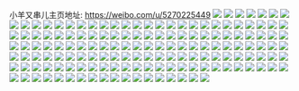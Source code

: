 小羊又串儿主页地址: https://weibo.com/u/5270225449 
![](https://wx4.sinaimg.cn/mw2000/005KFkohly1h8zxyonx50j30w116farl.jpg) 
![](https://wx4.sinaimg.cn/mw2000/005KFkohly1h8zxyratehj30sg0vkqfc.jpg) 
![](https://wx4.sinaimg.cn/mw2000/005KFkohly1h8zxyxn194j30sa13cn7u.jpg) 
![](https://wx4.sinaimg.cn/mw2000/005KFkohly1h8rwx0rzvej30wi17cnbr.jpg) 
![](https://wx4.sinaimg.cn/mw2000/005KFkohly1h8pvm1b2vnj30ur15xk21.jpg) 
![](https://wx4.sinaimg.cn/mw2000/005KFkohly1h8pvm07xxbj30uz17a13r.jpg) 
![](https://wx4.sinaimg.cn/mw2000/005KFkohly1h8pvm0nujgj30wi17c140.jpg) 
![](https://wx4.sinaimg.cn/mw2000/005KFkohly1h8pvmux7ebj30uj16f12j.jpg) 
![](https://wx4.sinaimg.cn/mw2000/005KFkohly1h8bxpyez4pj30wi17c1kx.jpg) 
![](https://wx4.sinaimg.cn/mw2000/005KFkohly1h8aio6es9aj30u01hc7m9.jpg) 
![](https://wx4.sinaimg.cn/mw2000/005KFkohly1h8airwybpoj30u01hctib.jpg) 
![](https://wx4.sinaimg.cn/mw2000/005KFkohly1h89oiulweuj32c0340x6r.jpg) 
![](https://wx4.sinaimg.cn/mw2000/005KFkohly1h89ojokwtsj30us16q4fy.jpg) 
![](https://wx4.sinaimg.cn/mw2000/005KFkohly1h89oixrvlwj30wi1821kx.jpg) 
![](https://wx4.sinaimg.cn/mw2000/005KFkohly1h89ojnz05ij30wi17s1kx.jpg) 
![](https://wx4.sinaimg.cn/mw2000/005KFkohly1h89oiy8r2xj30l30ubgvc.jpg) 
![](https://wx4.sinaimg.cn/mw2000/005KFkohly1h812rhaxcpj30ra17b7gk.jpg) 
![](https://wx4.sinaimg.cn/mw2000/005KFkohly1h812ri1dakj30qw17fwop.jpg) 
![](https://wx4.sinaimg.cn/mw2000/005KFkohly1h803f3zpg2j32c034xnpe.jpg) 
![](https://wx4.sinaimg.cn/mw2000/005KFkohly1h7sdufrt08j30tw1dd436.jpg) 
![](https://wx4.sinaimg.cn/mw2000/005KFkohly1h7rw6vkldtj30wh16lwts.jpg) 
![](https://wx4.sinaimg.cn/mw2000/005KFkohly1h7rw6ruo9fj30wg15nap2.jpg) 
![](https://wx4.sinaimg.cn/mw2000/005KFkohly1h7pjyx5sl2j30u01hcwr3.jpg) 
![](https://wx4.sinaimg.cn/mw2000/005KFkohly1h7hy0w4quoj31hc0u0tqb.jpg) 
![](https://wx4.sinaimg.cn/mw2000/005KFkohly1h7hy0wfr1tj31hc0u0wt0.jpg) 
![](https://wx4.sinaimg.cn/mw2000/005KFkohgy1h79scr8wbfj30tl135k69.jpg) 
![](https://wx4.sinaimg.cn/mw2000/005KFkohgy1h79sbnszwpj30wi1yc19z.jpg) 
![](https://wx4.sinaimg.cn/mw2000/005KFkohgy1h763faq8mej30wh0ny0z4.jpg) 
![](https://wx4.sinaimg.cn/mw2000/005KFkohgy1h763fdxx0wj30wi0n8kbp.jpg) 
![](https://wx4.sinaimg.cn/mw2000/005KFkohgy1h763fcgnrcj30wi0nq0z4.jpg) 
![](https://wx4.sinaimg.cn/mw2000/005KFkohgy1h6z0o34vlqj31kw2dce82.jpg) 
![](https://wx4.sinaimg.cn/mw2000/005KFkohgy1h6z0o0yl6hj31kw2dcqv6.jpg) 
![](https://wx4.sinaimg.cn/mw2000/005KFkohgy1h6z0o7487kj31kw2dcdrx.jpg) 
![](https://wx4.sinaimg.cn/mw2000/005KFkohgy1h6z0o8ufrsj32c0340u0y.jpg) 
![](https://wx4.sinaimg.cn/mw2000/005KFkohgy1h6z0o4wnjuj32dc1kw4bq.jpg) 
![](https://wx4.sinaimg.cn/mw2000/005KFkohgy1h6z0poyuz3j31kw2dc7ha.jpg) 
![](https://wx4.sinaimg.cn/mw2000/005KFkohgy1h6vlt0vtjrj30wi0djdhk.jpg) 
![](https://wx4.sinaimg.cn/mw2000/005KFkohgy1h6uuuwvznqj30u00jhq5m.jpg) 
![](https://wx4.sinaimg.cn/mw2000/005KFkohly1h6ofujinykj30u01484ay.jpg) 
![](https://wx4.sinaimg.cn/mw2000/005KFkohly1h6ofuj14hpj317c0wiwp4.jpg) 
![](https://wx4.sinaimg.cn/mw2000/005KFkohly1h6fhj75wwfj31ay0qfn0w.jpg) 
![](https://wx4.sinaimg.cn/mw2000/005KFkohly1h6fhnp50muj30wi178gni.jpg) 
![](https://wx4.sinaimg.cn/mw2000/005KFkohly1h6fhldgwcxj317b0v0wrh.jpg) 
![](https://wx4.sinaimg.cn/mw2000/005KFkohly1h6fhirw9aij32872y2qv5.jpg) 
![](https://wx4.sinaimg.cn/mw2000/005KFkohly1h6fhlcytsvj317c0widsx.jpg) 
![](https://wx4.sinaimg.cn/mw2000/005KFkohly1h62r9py711j33402c0x6q.jpg) 
![](https://wx4.sinaimg.cn/mw2000/005KFkohly1h62r98c00vj30wh17pq3y.jpg) 
![](https://wx4.sinaimg.cn/mw2000/005KFkohly1h62rbfuvafj30wi17c184.jpg) 
![](https://wx4.sinaimg.cn/mw2000/005KFkohly1h62r99owrwj31hc0u0whp.jpg) 
![](https://wx4.sinaimg.cn/mw2000/005KFkohly1h62r9nzdhsj30wi17c77b.jpg) 
![](https://wx4.sinaimg.cn/mw2000/005KFkohly1h61hb31jecj32b735dnpd.jpg) 
![](https://wx4.sinaimg.cn/mw2000/005KFkohly1h61hb4m5ctj30t017kdh0.jpg) 
![](https://wx4.sinaimg.cn/mw2000/005KFkohly1h61hb44yqlj30q417cmyh.jpg) 
![](https://wx4.sinaimg.cn/mw2000/005KFkohly1h61hb0el01j30rn15imy3.jpg) 
![](https://wx4.sinaimg.cn/mw2000/005KFkohly1h61hb1pcooj32aq35pnpd.jpg) 
![](https://wx4.sinaimg.cn/mw2000/005KFkohly1h5znf4fgzvj30tj0yut8y.jpg) 
![](https://wx4.sinaimg.cn/mw2000/005KFkohgy1h5m7t9aw78j30u017adtf.jpg) 
![](https://wx4.sinaimg.cn/mw2000/005KFkohgy1h5m7vmxn92j30sa178n9p.jpg) 
![](https://wx4.sinaimg.cn/mw2000/005KFkohgy1h5m7tci46ej30wh16kaq3.jpg) 
![](https://wx4.sinaimg.cn/mw2000/005KFkohgy1h5m7tfk0nej30vl15ddv2.jpg) 
![](https://wx4.sinaimg.cn/mw2000/005KFkohgy1h58qzgcg16j30tr16611m.jpg) 
![](https://wx4.sinaimg.cn/mw2000/005KFkohgy1h58qzj2w3kj329s35se81.jpg) 
![](https://wx4.sinaimg.cn/mw2000/005KFkohgy1h4ympvdm53j30wh0i8wku.jpg) 
![](https://wx4.sinaimg.cn/mw2000/005KFkohgy1h4ympty75yj30wi0jo43r.jpg) 
![](https://wx4.sinaimg.cn/mw2000/005KFkohgy1h4ympwlxkbj30wh0hyjxe.jpg) 
![](https://wx4.sinaimg.cn/mw2000/005KFkohgy1h4xzr5l1e4j30wc17cthf.jpg) 
![](https://wx4.sinaimg.cn/mw2000/005KFkohgy1h4xzr9778tj30sg37yhdt.jpg) 
![](https://wx4.sinaimg.cn/mw2000/005KFkohgy1h4xzr68t57j30u916gan5.jpg) 
![](https://wx4.sinaimg.cn/mw2000/005KFkohgy1h4xzragmt5j30wh167ql3.jpg) 
![](https://wx4.sinaimg.cn/mw2000/005KFkohgy1h4xzrc2opsj317p0whwp8.jpg) 
![](https://wx4.sinaimg.cn/mw2000/005KFkohgy1h4xzr6wfaxj30un179wu4.jpg) 
![](https://wx4.sinaimg.cn/mw2000/005KFkohgy1h4xzrb8lvlj30sy17mtje.jpg) 
![](https://wx4.sinaimg.cn/mw2000/005KFkohgy1h4xzvwpmslj30sg26hb29.jpg) 
![](https://wx4.sinaimg.cn/mw2000/005KFkohgy1h4xzrct8j2j30s6154ajl.jpg) 
![](https://wx4.sinaimg.cn/mw2000/005KFkohgy1h4v3dfcy21j30ul16h7k0.jpg) 
![](https://wx4.sinaimg.cn/mw2000/005KFkohgy1h4uqi09eqmj30o5168afq.jpg) 
![](https://wx4.sinaimg.cn/mw2000/005KFkohgy1h4kh9vlykqj30wi17cqaf.jpg) 
![](https://wx4.sinaimg.cn/mw2000/005KFkohgy1h4jcpfw9dpj30vk15rgyd.jpg) 
![](https://wx4.sinaimg.cn/mw2000/005KFkohgy1h4jcpkv9kxj30wi174tm9.jpg) 
![](https://wx4.sinaimg.cn/mw2000/005KFkohgy1h40ky1n4e5j30wi1727f9.jpg) 
![](https://wx4.sinaimg.cn/mw2000/005KFkohgy1h40ky2cgptj30wi17ch0g.jpg) 
![](https://wx4.sinaimg.cn/mw2000/005KFkohgy1h3yke8je08j30wi17cwsl.jpg) 
![](https://wx4.sinaimg.cn/mw2000/005KFkohgy1h3yke96r7jj30w416v14v.jpg) 
![](https://wx4.sinaimg.cn/mw2000/005KFkohgy1h3ykea47y3j30wi17c7js.jpg) 
![](https://wx4.sinaimg.cn/mw2000/005KFkohgy1h3yke7uv6yj30wi17cwu2.jpg) 
![](https://wx4.sinaimg.cn/mw2000/005KFkohgy1h3yk7uem10j30u0140wmm.jpg) 
![](https://wx4.sinaimg.cn/mw2000/005KFkohgy1h3twdwn4phj30wi17can1.jpg) 
![](https://wx4.sinaimg.cn/mw2000/005KFkohgy1h3twdxrg34j30wi17c4ab.jpg) 
![](https://wx4.sinaimg.cn/mw2000/005KFkohgy1h3twdyuj58j30wh16n14e.jpg) 
![](https://wx4.sinaimg.cn/mw2000/005KFkohgy1h3twdzdzhvj30vi0zddo9.jpg) 
![](https://wx4.sinaimg.cn/mw2000/005KFkohgy1h3g5ktv5qrj30wi17ctna.jpg) 
![](https://wx4.sinaimg.cn/mw2000/005KFkohgy1h3g5kt68jyj30wi17c4dg.jpg) 
![](https://wx4.sinaimg.cn/mw2000/005KFkohgy1h3g5kun1odj30wi17c18f.jpg) 
![](https://wx4.sinaimg.cn/mw2000/005KFkohgy1h3g5kvouchj30wi17ch0m.jpg) 
![](https://wx4.sinaimg.cn/mw2000/005KFkohgy1h2f9m7z7vrj31yc0winpe.jpg) 
![](https://wx4.sinaimg.cn/mw2000/005KFkohgy1h2f67h7niqj31be0ttape.jpg) 
![](https://wx4.sinaimg.cn/mw2000/005KFkohgy1h2f67f8l37j33402c04qr.jpg) 
![](https://wx4.sinaimg.cn/mw2000/005KFkohgy1h2f67jftqsj31jl15ptwp.jpg) 
![](https://wx4.sinaimg.cn/mw2000/005KFkohgy1h2bg081bb2j31ha1zwkjl.jpg) 
![](https://wx4.sinaimg.cn/mw2000/005KFkohgy1h2bg08vjnij31ll279u0x.jpg) 
![](https://wx4.sinaimg.cn/mw2000/005KFkohgy1h2bg0auirhj31kx26x7wi.jpg) 
![](https://wx4.sinaimg.cn/mw2000/005KFkohgy1h24cje6ir2j32c03401kz.jpg) 
![](https://wx4.sinaimg.cn/mw2000/005KFkohgy1h24cjhvemhj30wi17c7kw.jpg) 
![](https://wx4.sinaimg.cn/mw2000/005KFkohgy1h24cjayloyj30wi0xvq7l.jpg) 
![](https://wx4.sinaimg.cn/mw2000/005KFkohgy1h24cja3lxfj33402c04qr.jpg) 
![](https://wx4.sinaimg.cn/mw2000/005KFkohgy1h24cjbmymqj31be0ttape.jpg) 
![](https://wx4.sinaimg.cn/mw2000/005KFkohly1h1aeuaije4j30vn17cam9.jpg) 
![](https://wx4.sinaimg.cn/mw2000/005KFkohly1h1285y7zqjj30wi1yce76.jpg) 
![](https://wx4.sinaimg.cn/mw2000/005KFkohly1gznstwt5yfj30wi17cdpm.jpg) 
![](https://wx4.sinaimg.cn/mw2000/005KFkohly1gznstxgip5j317c0wiqau.jpg) 
![](https://wx4.sinaimg.cn/mw2000/005KFkohly1gznstz6jj1j30wi17ctgu.jpg) 
![](https://wx4.sinaimg.cn/mw2000/005KFkohly1gznstykpg9j30wi17cth4.jpg) 
![](https://wx4.sinaimg.cn/mw2000/005KFkohly1gznsty50r2j30wi17cgt0.jpg) 
![](https://wx4.sinaimg.cn/mw2000/005KFkohly1gznsu2opwsj30u01hcgxy.jpg) 
![](https://wx4.sinaimg.cn/mw2000/005KFkohgy1gzekhvkto3j30r411zakz.jpg) 
![](https://wx4.sinaimg.cn/mw2000/005KFkohgy1gzeki0jwm1j30wi17c115.jpg) 
![](https://wx4.sinaimg.cn/mw2000/005KFkohgy1gzekhysat1j30w116s166.jpg) 
![](https://wx4.sinaimg.cn/mw2000/005KFkohgy1gzekhzdr4sj30wi17cqh8.jpg) 
![](https://wx4.sinaimg.cn/mw2000/005KFkohgy1gzekhxgtqhj30wi17c7gu.jpg) 
![](https://wx4.sinaimg.cn/mw2000/005KFkohgy1gzekhzzl7cj30wi17can6.jpg) 
![](https://wx4.sinaimg.cn/mw2000/005KFkohly1gxtwsmzunnj335s23ukjn.jpg) 
![](https://wx4.sinaimg.cn/mw2000/005KFkohly1gxtwsb9vzgj335s23ue83.jpg) 
![](https://wx4.sinaimg.cn/mw2000/005KFkohly1gx21vp576aj30ts15snac.jpg) 
![](https://wx4.sinaimg.cn/mw2000/005KFkohly1gww0l7ntsrj33402c01kz.jpg) 
![](https://wx4.sinaimg.cn/mw2000/005KFkohly1gww0l9vywzj33402c0qv6.jpg) 
![](https://wx4.sinaimg.cn/mw2000/005KFkohly1gww0lbu11nj33402c0qv6.jpg) 
![](https://wx4.sinaimg.cn/mw2000/005KFkohly1gww0le3pnsj32c03401kz.jpg) 
![](https://wx4.sinaimg.cn/mw2000/005KFkohly1gww0l5reuoj33402c04qs.jpg) 
![](https://wx4.sinaimg.cn/mw2000/005KFkohly1gww0lgr3thj33402c0hdv.jpg) 
![](https://wx4.sinaimg.cn/mw2000/005KFkohly1gww0ljhjejj33402c0e83.jpg) 
![](https://wx4.sinaimg.cn/mw2000/005KFkohly1gww0ll8s8oj32c0340e82.jpg) 
![](https://wx4.sinaimg.cn/mw2000/005KFkohly1gww0lnacz9j330q2bh1kz.jpg) 
![](https://wx4.sinaimg.cn/mw2000/005KFkohly1gww0lpilytj33402c0e83.jpg) 
![](https://wx4.sinaimg.cn/mw2000/005KFkohly1gww0ls19bvj32c0340b2a.jpg) 
![](https://wx4.sinaimg.cn/mw2000/005KFkohly1gww0lty5r0j33402c0b2a.jpg) 
![](https://wx4.sinaimg.cn/mw2000/005KFkohly1gww0lvrj49j33402c01ky.jpg) 
![](https://wx4.sinaimg.cn/mw2000/005KFkohly1gww0lyde3qj33402c0hdu.jpg) 
![](https://wx4.sinaimg.cn/mw2000/005KFkohly1gww0m0hu1rj33402c0hdu.jpg) 
![](https://wx4.sinaimg.cn/mw2000/005KFkohly1gww0m2ikx4j33402c0qv5.jpg) 
![](https://wx4.sinaimg.cn/mw2000/005KFkohly1gwsyy551dnj31ft25v1c6.jpg) 
![](https://wx4.sinaimg.cn/mw2000/005KFkohly1gwsyy5td5dj30za0skahh.jpg) 
![](https://wx4.sinaimg.cn/mw2000/005KFkohly1gwsyy2au34j31gh23eqia.jpg) 
![](https://wx4.sinaimg.cn/mw2000/005KFkohly1gwsyzuj0noj31o02804qq.jpg) 
![](https://wx4.sinaimg.cn/mw2000/005KFkohly1gwsyzw3bdgj32c0340qv5.jpg) 
![](https://wx4.sinaimg.cn/mw2000/005KFkohly1gwsz0vebcgj31hq23qqv5.jpg) 
![](https://wx4.sinaimg.cn/mw2000/005KFkohly1gwsyzzbmfdj33402c04qq.jpg) 
![](https://wx4.sinaimg.cn/mw2000/005KFkohly1gwsz01ccqxj33402c01ky.jpg) 
![](https://wx4.sinaimg.cn/mw2000/005KFkohly1gwsz069q58j33402c0b2a.jpg) 
![](https://wx4.sinaimg.cn/mw2000/005KFkohly1gwrkukhgm7j33402c0hdu.jpg) 
![](https://wx4.sinaimg.cn/mw2000/005KFkohly1gwrkun9djzj33402c04qq.jpg) 
